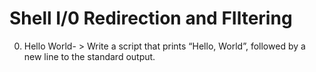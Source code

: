# Shell I/0 Redirection and FIltering 
0. Hello World- > Write a script that prints “Hello, World”, followed by a new line to the standard output.
